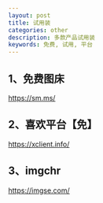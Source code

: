 ```yaml
---
layout: post
title: 试用装
categories: other
description: 多款产品试用装
keywords: 免费, 试用, 平台
---
```


## 1、免费图床
https://sm.ms/

## 2、喜欢平台【免】
https://xclient.info/

## 3、imgchr
https://imgse.com/

